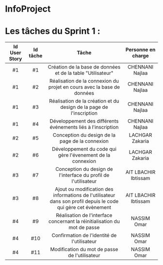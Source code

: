 # InfoProject

# Les tâches du Sprint 1 :

| Id User Story |      Id tâche      |  Tâche |  Personne en charge |
|:--:|:----------------------------------------------------------------------------:|:-:|:-:|
| #1 | #1 | Création de la base de données et de la table "Utilisateur" | CHENNANI Najlaa |
| #1 | #2 | Réalisation de la connexion du projet en cours avec la base de données | CHENNANI Najlaa |
| #1 | #3 | Réalisation de la création et du design de la page de l'inscription | CHENNANI Najlaa |
| #1 | #4 | Développement des différents événements liés à l'inscription | CHENNANI Najlaa |
| #2 | #5 | Conception du design de la page de la connexion | LACHGAR Zakaria |
| #2 | #6 | Développement du code qui gère l'évenement de la connexion | LACHGAR Zakaria |
| #3 | #7 | Conception du design de l'interface du profil de l'utilisateur | AIT LBACHIR Ibtissam |
| #3 | #8 | Ajout ou modification des informations de l'utilisateur dans son profil depuis le code qui gère cet évènement | AIT LBACHIR Ibtissam |
| #4 | #9 | Réalisation de l'interface concernant la réinitialisation du mot de passe | NASSIM Omar |
| #4 | #10 | Confirmation de l'identité de l'utilisateur | NASSIM Omar |
| #4 | #11 | Modification du mot de passe de l'utilisateur | NASSIM Omar |



